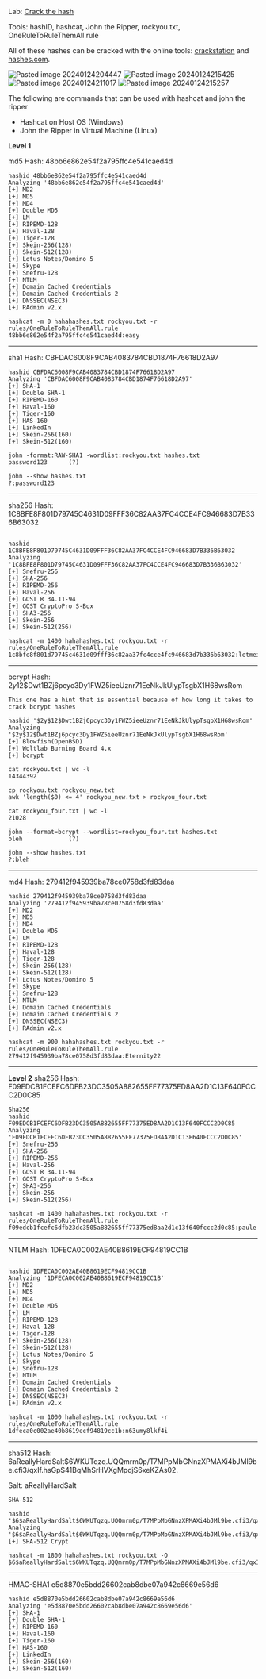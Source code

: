 

Lab: [Crack the hash](https://tryhackme.com/room/crackthehash)

Tools: hashID, hashcat, John the Ripper, rockyou.txt, OneRuleToRuleThemAll.rule



All of these hashes can be cracked with the online tools: [crackstation](https://crackstation.net/) and [hashes.com](https://hashes.com/en/decrypt/hash).

![Pasted image 20240124204447](https://github.com/paRaade/CTF-Writeups/assets/126734769/f2bd69e8-19a5-4042-b796-b179e7ee4766)
![Pasted image 20240124215425](https://github.com/paRaade/CTF-Writeups/assets/126734769/ac272b71-67a6-4aa4-9dea-5bbe9c63d227)
![Pasted image 20240124211017](https://github.com/paRaade/CTF-Writeups/assets/126734769/7c1115c5-ba6d-46e9-a67e-9f9e294cd762)
![Pasted image 20240124215257](https://github.com/paRaade/CTF-Writeups/assets/126734769/9d73ff1d-7805-4049-8f4f-ee5679eac39d)


The following are commands that can be used with hashcat and john the ripper

 - Hashcat on Host OS (Windows)
 -  John the Ripper in Virtual Machine  (Linux)

**Level 1**

md5
Hash: 48bb6e862e54f2a795ffc4e541caed4d

```
hashid 48bb6e862e54f2a795ffc4e541caed4d                                         
Analyzing '48bb6e862e54f2a795ffc4e541caed4d'
[+] MD2 
[+] MD5 
[+] MD4 
[+] Double MD5 
[+] LM 
[+] RIPEMD-128 
[+] Haval-128 
[+] Tiger-128 
[+] Skein-256(128) 
[+] Skein-512(128) 
[+] Lotus Notes/Domino 5 
[+] Skype 
[+] Snefru-128 
[+] NTLM 
[+] Domain Cached Credentials 
[+] Domain Cached Credentials 2 
[+] DNSSEC(NSEC3) 
[+] RAdmin v2.x 

hashcat -m 0 hahahashes.txt rockyou.txt -r rules/OneRuleToRuleThemAll.rule
48bb6e862e54f2a795ffc4e541caed4d:easy
```
--------
sha1
Hash: CBFDAC6008F9CAB4083784CBD1874F76618D2A97
```
hashid CBFDAC6008F9CAB4083784CBD1874F76618D2A97 
Analyzing 'CBFDAC6008F9CAB4083784CBD1874F76618D2A97'
[+] SHA-1 
[+] Double SHA-1 
[+] RIPEMD-160 
[+] Haval-160 
[+] Tiger-160 
[+] HAS-160 
[+] LinkedIn 
[+] Skein-256(160) 
[+] Skein-512(160) 

john -format:RAW-SHA1 -wordlist:rockyou.txt hashes.txt
password123      (?)     

john --show hashes.txt                                   
?:password123
```
-----
sha256
Hash: 1C8BFE8F801D79745C4631D09FFF36C82AA37FC4CCE4FC946683D7B336B63032
```

hashid 1C8BFE8F801D79745C4631D09FFF36C82AA37FC4CCE4FC946683D7B336B63032
Analyzing '1C8BFE8F801D79745C4631D09FFF36C82AA37FC4CCE4FC946683D7B336B63032'
[+] Snefru-256 
[+] SHA-256 
[+] RIPEMD-256 
[+] Haval-256 
[+] GOST R 34.11-94 
[+] GOST CryptoPro S-Box 
[+] SHA3-256 
[+] Skein-256 
[+] Skein-512(256) 

hashcat -m 1400 hahahashes.txt rockyou.txt -r rules/OneRuleToRuleThemAll.rule
1c8bfe8f801d79745c4631d09fff36c82aa37fc4cce4fc946683d7b336b63032:letmein
```
------
bcrypt
Hash: $2y$12$Dwt1BZj6pcyc3Dy1FWZ5ieeUznr71EeNkJkUlypTsgbX1H68wsRom


```
This one has a hint that is essential because of how long it takes to crack bcrypt hashes

hashid '$2y$12$Dwt1BZj6pcyc3Dy1FWZ5ieeUznr71EeNkJkUlypTsgbX1H68wsRom' 
Analyzing '$2y$12$Dwt1BZj6pcyc3Dy1FWZ5ieeUznr71EeNkJkUlypTsgbX1H68wsRom'
[+] Blowfish(OpenBSD) 
[+] Woltlab Burning Board 4.x 
[+] bcrypt 

cat rockyou.txt | wc -l
14344392

cp rockyou.txt rockyou_new.txt
awk 'length($0) <= 4' rockyou_new.txt > rockyou_four.txt

cat rockyou_four.txt | wc -l
21028

john --format=bcrypt --wordlist=rockyou_four.txt hashes.txt 
bleh             (?)     

john --show hashes.txt                                              
?:bleh
```
--------
md4
Hash: 279412f945939ba78ce0758d3fd83daa
```
hashid 279412f945939ba78ce0758d3fd83daa                              
Analyzing '279412f945939ba78ce0758d3fd83daa'
[+] MD2 
[+] MD5 
[+] MD4 
[+] Double MD5 
[+] LM 
[+] RIPEMD-128 
[+] Haval-128 
[+] Tiger-128 
[+] Skein-256(128) 
[+] Skein-512(128) 
[+] Lotus Notes/Domino 5 
[+] Skype 
[+] Snefru-128 
[+] NTLM 
[+] Domain Cached Credentials 
[+] Domain Cached Credentials 2 
[+] DNSSEC(NSEC3) 
[+] RAdmin v2.x 

hashcat -m 900 hahahashes.txt rockyou.txt -r rules/OneRuleToRuleThemAll.rule
279412f945939ba78ce0758d3fd83daa:Eternity22
```
--------
**Level 2**
sha256
Hash: F09EDCB1FCEFC6DFB23DC3505A882655FF77375ED8AA2D1C13F640FCCC2D0C85
```
Sha256
hashid F09EDCB1FCEFC6DFB23DC3505A882655FF77375ED8AA2D1C13F640FCCC2D0C85
Analyzing 'F09EDCB1FCEFC6DFB23DC3505A882655FF77375ED8AA2D1C13F640FCCC2D0C85'
[+] Snefru-256 
[+] SHA-256 
[+] RIPEMD-256 
[+] Haval-256 
[+] GOST R 34.11-94 
[+] GOST CryptoPro S-Box 
[+] SHA3-256 
[+] Skein-256 
[+] Skein-512(256) 

hashcat -m 1400 hahahashes.txt rockyou.txt -r rules/OneRuleToRuleThemAll.rule
f09edcb1fcefc6dfb23dc3505a882655ff77375ed8aa2d1c13f640fccc2d0c85:paule
```
--------
NTLM
Hash: 1DFECA0C002AE40B8619ECF94819CC1B
```

hashid 1DFECA0C002AE40B8619ECF94819CC1B                                
Analyzing '1DFECA0C002AE40B8619ECF94819CC1B'
[+] MD2 
[+] MD5 
[+] MD4 
[+] Double MD5 
[+] LM 
[+] RIPEMD-128 
[+] Haval-128 
[+] Tiger-128 
[+] Skein-256(128) 
[+] Skein-512(128) 
[+] Lotus Notes/Domino 5 
[+] Skype 
[+] Snefru-128 
[+] NTLM 
[+] Domain Cached Credentials 
[+] Domain Cached Credentials 2 
[+] DNSSEC(NSEC3) 
[+] RAdmin v2.x 

hashcat -m 1000 hahahashes.txt rockyou.txt -r rules/OneRuleToRuleThemAll.rule
1dfeca0c002ae40b8619ecf94819cc1b:n63umy8lkf4i
```
---------

sha512
Hash: $6$aReallyHardSalt$6WKUTqzq.UQQmrm0p/T7MPpMbGNnzXPMAXi4bJMl9be.cfi3/qxIf.hsGpS41BqMhSrHVXgMpdjS6xeKZAs02.

Salt: aReallyHardSalt

```
SHA-512

hashid '$6$aReallyHardSalt$6WKUTqzq.UQQmrm0p/T7MPpMbGNnzXPMAXi4bJMl9be.cfi3/qxIf.hsGpS41BqMhSrHVXgMpdjS6xeKZAs02.'
Analyzing '$6$aReallyHardSalt$6WKUTqzq.UQQmrm0p/T7MPpMbGNnzXPMAXi4bJMl9be.cfi3/qxIf.hsGpS41BqMhSrHVXgMpdjS6xeKZAs02.'
[+] SHA-512 Crypt 

hashcat -m 1800 hahahashes.txt rockyou.txt -O
$6$aReallyHardSalt$6WKUTqzq.UQQmrm0p/T7MPpMbGNnzXPMAXi4bJMl9be.cfi3/qxIf.hsGpS41BqMhSrHVXgMpdjS6xeKZAs02.:waka99
```
--------
HMAC-SHA1
e5d8870e5bdd26602cab8dbe07a942c8669e56d6


```
hashid e5d8870e5bdd26602cab8dbe07a942c8669e56d6                                                                   
Analyzing 'e5d8870e5bdd26602cab8dbe07a942c8669e56d6'
[+] SHA-1 
[+] Double SHA-1 
[+] RIPEMD-160 
[+] Haval-160 
[+] Tiger-160 
[+] HAS-160 
[+] LinkedIn 
[+] Skein-256(160) 
[+] Skein-512(160) 

```
